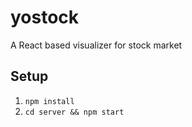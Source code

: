 # yostock
A React based visualizer for stock market

## Setup
1. ``npm install``
2. ``cd server && npm start``
